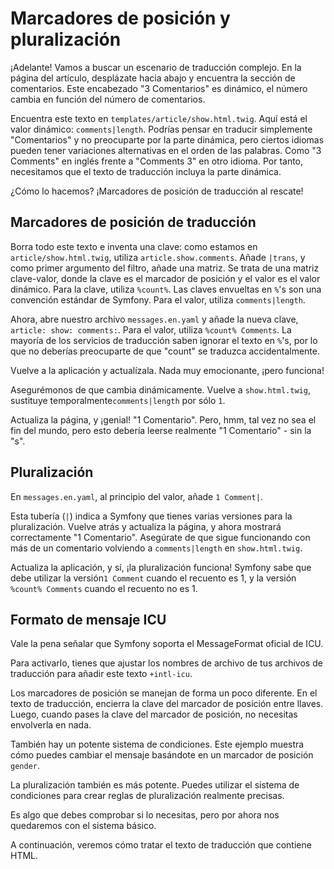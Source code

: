# Marcadores de posición y pluralización

¡Adelante! Vamos a buscar un escenario de traducción complejo. En la página del artículo, desplázate hacia abajo y encuentra la sección de comentarios. Este encabezado "3 Comentarios" es dinámico, el número cambia en función del número de comentarios.

Encuentra este texto en `templates/article/show.html.twig`. Aquí está el valor dinámico: `comments|length`. Podrías pensar en traducir simplemente "Comentarios" y no preocuparte por la parte dinámica, pero ciertos idiomas pueden tener variaciones alternativas en el orden de las palabras. Como "3 Comments" en inglés frente a "Comments 3" en otro idioma. Por tanto, necesitamos que el texto de traducción incluya la parte dinámica.

¿Cómo lo hacemos? ¡Marcadores de posición de traducción al rescate!

## Marcadores de posición de traducción

Borra todo este texto e inventa una clave: como estamos en `article/show.html.twig`, utiliza `article.show.comments`. Añade `|trans`, y como primer argumento del filtro, añade una matriz. Se trata de una matriz clave-valor, donde la clave es el marcador de posición y el valor es el valor dinámico. Para la clave, utiliza `%count%`. Las claves envueltas en `%`'s son una convención estándar de Symfony. Para el valor, utiliza `comments|length`.

Ahora, abre nuestro archivo `messages.en.yaml` y añade la nueva clave, `article: show: comments:`. Para el valor, utiliza `%count% Comments`. La mayoría de los servicios de traducción saben ignorar el texto en `%`'s, por lo que no deberías preocuparte de que "count" se traduzca accidentalmente.

Vuelve a la aplicación y actualízala. Nada muy emocionante, ¡pero funciona!

Asegurémonos de que cambia dinámicamente. Vuelve a `show.html.twig`, sustituye temporalmente`comments|length` por sólo `1`.

Actualiza la página, y ¡genial! "1 Comentario". Pero, hmm, tal vez no sea el fin del mundo, pero esto debería leerse realmente "1 Comentario" - sin la "s".

## Pluralización

En `messages.en.yaml`, al principio del valor, añade `1 Comment|`.

Esta tubería (`|`) indica a Symfony que tienes varias versiones para la pluralización. Vuelve atrás y actualiza la página, y ahora mostrará correctamente "1 Comentario". Asegúrate de que sigue funcionando con más de un comentario volviendo a `comments|length` en `show.html.twig`.

Actualiza la aplicación, y sí, ¡la pluralización funciona! Symfony sabe que debe utilizar la versión`1 Comment` cuando el recuento es 1, y la versión `%count% Comments` cuando el recuento no es 1.

## Formato de mensaje ICU

Vale la pena señalar que Symfony soporta el MessageFormat oficial de ICU.

Para activarlo, tienes que ajustar los nombres de archivo de tus archivos de traducción para añadir este texto `+intl-icu`.

Los marcadores de posición se manejan de forma un poco diferente. En el texto de traducción, encierra la clave del marcador de posición entre llaves. Luego, cuando pases la clave del marcador de posición, no necesitas envolverla en nada.

También hay un potente sistema de condiciones. Este ejemplo muestra cómo puedes cambiar el mensaje basándote en un marcador de posición `gender`.

La pluralización también es más potente. Puedes utilizar el sistema de condiciones para crear reglas de pluralización realmente precisas.

Es algo que debes comprobar si lo necesitas, pero por ahora nos quedaremos con el sistema básico.

A continuación, veremos cómo tratar el texto de traducción que contiene HTML.
